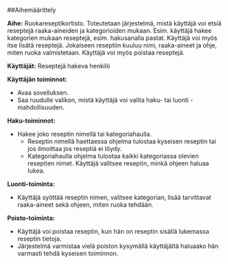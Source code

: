 ##Aihemäärittely

**Aihe:** Ruokareseptikortisto. Toteutetaan järjestelmä, mistä käyttäjä voi etsiä reseptejä raaka-aineiden ja kategorioiden mukaan. Esim. käyttäjä hakee kategorien mukaan reseptejä, esim. hakusanalla pastat. Käyttäjä voi myös itse lisätä reseptejä. Jokaiseen reseptiin kuuluu nimi, raaka-aineet ja ohje, miten ruoka valmistetaan. Käyttäjä voi myös poistaa reseptejä.

**Käyttäjät:** Reseptejä hakeva henkilö

**Käyttäjän toiminnot:**
* Avaa sovelluksen.
* Saa ruudulle valikon, mistä käyttäjä voi valita haku- tai luonti -mahdollisuuden.

**Haku-toiminnot:**
* Hakee joko reseptin nimellä tai kategoriahaulla.
  * Reseptin nimellä haettaessa ohjelma tulostaa kyseisen reseptin tai jos ilmoittaa jos reseptiä ei löydy. 
  * Kategoriahaulla ohjelma tulostaa kaikki kategoriassa olevien reseptien nimet. Käyttäjä valitsee reseptin, minkä ohjeen haluaa lukea.

**Luonti-toiminta:**
* Käyttäjä syöttää reseptin nimen, valitsee kategorian, lisää tarvittavat raaka-aineet sekä ohjeen, miten ruoka tehdään.

**Poisto-toiminta:**
* Käyttäjä voi poistaa reseptin, kun hän on reseptin sisällä lukemassa reseptin tietoja.
* Järjestelmä varmistaa vielä poiston kysymällä käyttäjältä haluaako hän varmasti tehdä kyseisen toiminnon.
